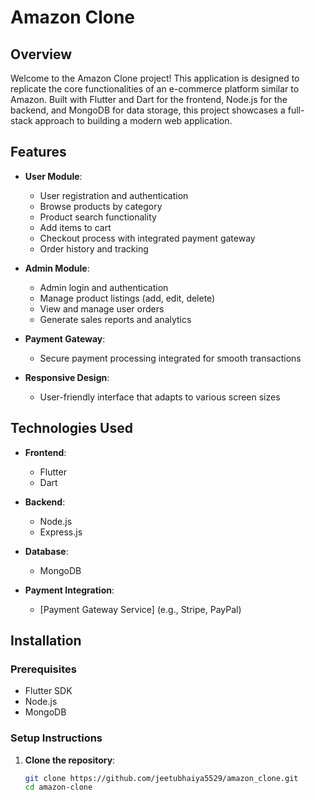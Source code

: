 # Amazon Clone

## Overview

Welcome to the Amazon Clone project! This application is designed to replicate the core functionalities of an e-commerce platform similar to Amazon. Built with Flutter and Dart for the frontend, Node.js for the backend, and MongoDB for data storage, this project showcases a full-stack approach to building a modern web application.

## Features

- **User Module**: 
  - User registration and authentication
  - Browse products by category
  - Product search functionality
  - Add items to cart
  - Checkout process with integrated payment gateway
  - Order history and tracking

- **Admin Module**:
  - Admin login and authentication
  - Manage product listings (add, edit, delete)
  - View and manage user orders
  - Generate sales reports and analytics

- **Payment Gateway**: 
  - Secure payment processing integrated for smooth transactions

- **Responsive Design**: 
  - User-friendly interface that adapts to various screen sizes

## Technologies Used

- **Frontend**: 
  - Flutter
  - Dart

- **Backend**: 
  - Node.js
  - Express.js

- **Database**: 
  - MongoDB

- **Payment Integration**: 
  - [Payment Gateway Service] (e.g., Stripe, PayPal)

## Installation

### Prerequisites

- Flutter SDK
- Node.js
- MongoDB

### Setup Instructions

1. **Clone the repository**:

   ```bash
   git clone https://github.com/jeetubhaiya5529/amazon_clone.git
   cd amazon-clone

